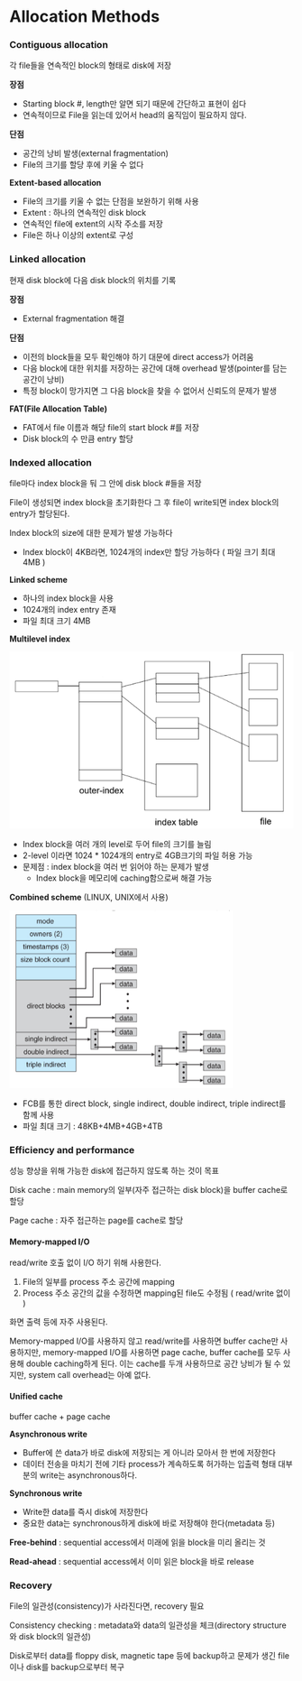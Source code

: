 # Allocation Methods

### Contiguous allocation

각 file들을 연속적인 block의 형태로 disk에 저장

**장점**

- Starting block #, length만 알면 되기 때문에 간단하고 표현이 쉽다
- 연속적이므로 File을 읽는데 있어서 head의 움직임이 필요하지 않다.

**단점**

- 공간의 낭비 발생(external fragmentation)
- File의 크기를 할당 후에 키울 수 없다

**Extent-based allocation**

- File의 크기를 키울 수 없는 단점을 보완하기 위해 사용
- Extent : 하나의 연속적인 disk block
- 연속적인 file에 extent의 시작 주소를 저장
- File은 하나 이상의 extent로 구성

### Linked allocation

현재 disk block에 다음 disk block의 위치를 기록

**장점**

- External fragmentation 해결

**단점**

- 이전의 block들을 모두 확인해야 하기 대문에 direct access가 어려움
- 다음 block에 대한 위치를 저장하는 공간에 대해 overhead 발생(pointer를 담는 공간이 낭비)
- 특정 block이 망가지면 그 다음 block을 찾을 수 없어서 신뢰도의 문제가 발생

**FAT(File Allocation Table)**

- FAT에서 file 이름과 해당 file의 start block #를 저장
- Disk block의 수 만큼 entry 할당

### Indexed allocation

file마다 index block을 둬 그 안에 disk block #들을 저장

File이 생성되면 index block을 초기화한다 그 후 file이 write되면 index block의 entry가 할당된다.

Index block의 size에 대한 문제가 발생 가능하다

- Index block이 4KB라면, 1024개의 index만 할당 가능하다 ( 파일 크기 최대 4MB )

**Linked scheme**

- 하나의 index block을 사용
- 1024개의 index entry 존재
- 파일 최대 크기 4MB

**Multilevel index**

![multilevel index](./img/multilevel_index.png)

- Index block을 여러 개의 level로 두어 file의 크기를 늘림
- 2-level 이라면 1024 * 1024개의 entry로 4GB크기의 파일 허용 가능
- 문제점 : index block을 여러 번 읽어야 하는 문제가 발생
  - Index block을 메모리에 caching함으로써 해결 가능

**Combined scheme** (LINUX, UNIX에서 사용)

![combined scheme](./img/combined_scheme.png)

- FCB를 통한 direct block, single indirect, double indirect, triple indirect를 함께 사용
- 파일 최대 크기 : 48KB+4MB+4GB+4TB



### Efficiency and performance

성능 향상을 위해 가능한 disk에 접근하지 않도록 하는 것이 목표

Disk cache : main memory의 일부(자주 접근하는 disk block)을 buffer cache로 할당

Page cache : 자주 접근하는 page를 cache로 할당

#### Memory-mapped I/O

read/write 호출 없이 I/O 하기 위해 사용한다.

1. File의 일부를 process 주소 공간에 mapping
2. Process 주소 공간의 값을 수정하면 mapping된 file도 수정됨 ( read/write 없이 )

화면 출력 등에 자주 사용된다.

Memory-mapped I/O를 사용하지 않고 read/write를 사용하면 buffer cache만 사용하지만, memory-mapped I/O를 사용하면 page cache, buffer cache를 모두 사용해 double caching하게 된다. 이는 cache를 두개 사용하므로 공간 낭비가 될 수 있지만, system call overhead는 아예
없다.

#### Unified cache

buffer cache + page cache

**Asynchronous write**

- Buffer에 쓴 data가 바로 disk에 저장되는 게 아니라 모아서 한 번에 저장한다
- 데이터 전송을 마치기 전에 기타 process가 계속하도록 허가하는 입출력 형태 대부분의 write는 asynchronous하다.

**Synchronous write**

- Write한 data를 즉시 disk에 저장한다
- 중요한 data는 synchronous하게 disk에 바로 저장해야 한다(metadata 등)

**Free-behind** : sequential access에서 미래에 읽을 block을 미리 올리는 것

**Read-ahead** : sequential access에서 이미 읽은 block을 바로 release

### Recovery

File의 일관성(consistency)가 사라진다면, recovery 필요

Consistency checking : metadata와 data의 일관성을 체크(directory structure와 disk block의 일관성)

Disk로부터 data를 floppy disk, magnetic tape 등에 backup하고 문제가 생긴 file이나 disk를 backup으로부터 복구
